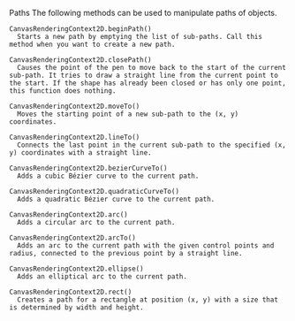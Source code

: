 Paths
  The following methods can be used to manipulate paths of objects.

    CanvasRenderingContext2D.beginPath()
      Starts a new path by emptying the list of sub-paths. Call this method when you want to create a new path.

    CanvasRenderingContext2D.closePath()
      Causes the point of the pen to move back to the start of the current sub-path. It tries to draw a straight line from the current point to the start. If the shape has already been closed or has only one point, this function does nothing.

    CanvasRenderingContext2D.moveTo()
      Moves the starting point of a new sub-path to the (x, y) coordinates.

    CanvasRenderingContext2D.lineTo()
      Connects the last point in the current sub-path to the specified (x, y) coordinates with a straight line.

    CanvasRenderingContext2D.bezierCurveTo()
      Adds a cubic Bézier curve to the current path.

    CanvasRenderingContext2D.quadraticCurveTo()
      Adds a quadratic Bézier curve to the current path.

    CanvasRenderingContext2D.arc()
      Adds a circular arc to the current path.

    CanvasRenderingContext2D.arcTo()
      Adds an arc to the current path with the given control points and radius, connected to the previous point by a straight line.

    CanvasRenderingContext2D.ellipse()
      Adds an elliptical arc to the current path.

    CanvasRenderingContext2D.rect()
      Creates a path for a rectangle at position (x, y) with a size that is determined by width and height.